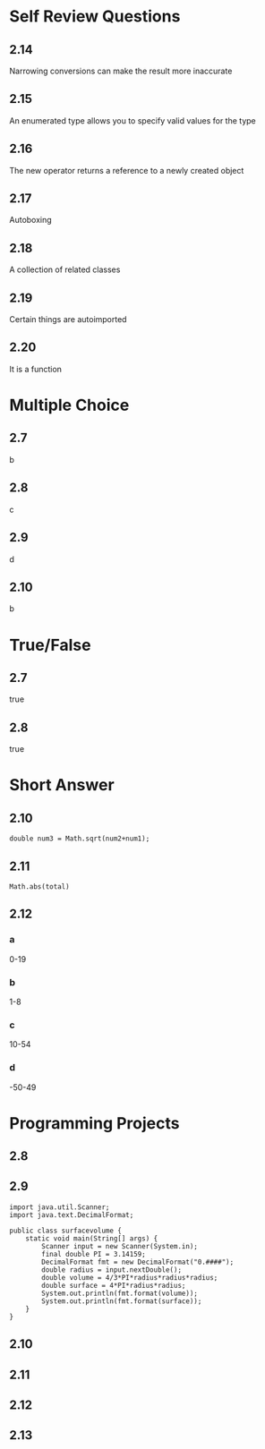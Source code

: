 # Self Review Questions
## 2.14
Narrowing conversions can make the result more inaccurate
## 2.15
An enumerated type allows you to specify valid values for the type
## 2.16
The new operator returns a reference to a newly created object
## 2.17
Autoboxing
## 2.18
A collection of related classes
## 2.19
Certain things are autoimported
## 2.20
It is a function

# Multiple Choice
## 2.7
b
## 2.8
c
## 2.9
d
## 2.10
b

# True/False
## 2.7
true
## 2.8
true

# Short Answer
## 2.10
```
double num3 = Math.sqrt(num2+num1);
```
## 2.11
```
Math.abs(total)
```
## 2.12
### a
0-19
### b
1-8
### c
10-54
### d
-50-49
# Programming Projects
## 2.8
## 2.9
```
import java.util.Scanner;
import java.text.DecimalFormat;

public class surfacevolume {
    static void main(String[] args) {
        Scanner input = new Scanner(System.in);
        final double PI = 3.14159;
        DecimalFormat fmt = new DecimalFormat("0.####");
        double radius = input.nextDouble();
        double volume = 4/3*PI*radius*radius*radius;
        double surface = 4*PI*radius*radius;
        System.out.println(fmt.format(volume));
        System.out.println(fmt.format(surface));
    }
}
```
## 2.10
## 2.11
## 2.12
## 2.13
